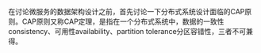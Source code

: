   在讨论微服务的数据架构设计之前，首先讨论一下分布式系统设计面临的CAP原则。CAP原则又称CAP定理，是指在一个分布式系统中，数据的一致性consistency、可用性availability、partition tolerance分区容错性，三者不可兼得。

